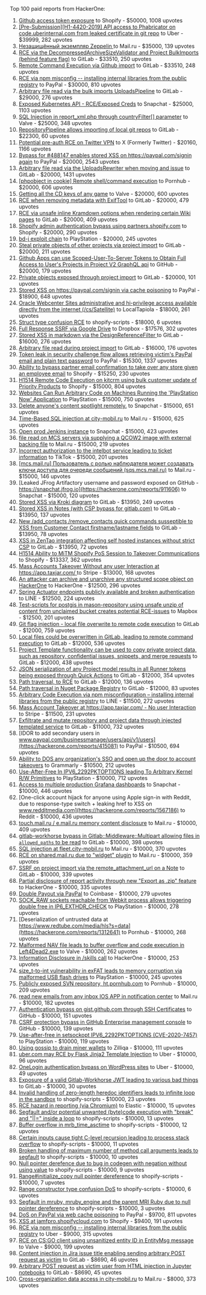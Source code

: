 Top 100 paid reports from HackerOne:

1. [Github access token exposure](https://hackerone.com/reports/1087489) to Shopify - $50000, 1008 upvotes
2. [[Pre-Submission][H1-4420-2019] API access to Phabricator on code.uberinternal.com from leaked certificate in git repo](https://hackerone.com/reports/591813) to Uber - $39999, 282 upvotes
3. [Незащищённый экземпляр Zeppelin ](https://hackerone.com/reports/992564) to Mail.ru - $35000, 139 upvotes
4. [RCE via the DecompressedArchiveSizeValidator and Project BulkImports (behind feature flag)](https://hackerone.com/reports/1609965) to GitLab - $33510, 250 upvotes
5. [Remote Command Execution via Github import](https://hackerone.com/reports/1679624) to GitLab - $33510, 248 upvotes
6. [RCE via npm misconfig -- installing internal libraries from the public registry](https://hackerone.com/reports/925585) to PayPal - $30000, 810 upvotes
7. [Arbitrary file read  via the bulk imports UploadsPipeline](https://hackerone.com/reports/1439593) to GitLab - $29000, 276 upvotes
8. [Exposed Kubernetes API - RCE/Exposed Creds](https://hackerone.com/reports/455645) to Snapchat - $25000, 1103 upvotes
9. [SQL Injection in report_xml.php through countryFilter[] parameter](https://hackerone.com/reports/383127) to Valve - $25000, 348 upvotes
10. [RepositoryPipeline allows importing of local git repos](https://hackerone.com/reports/1685822) to GitLab - $22300, 60 upvotes
11. [Potential pre-auth RCE on Twitter VPN](https://hackerone.com/reports/591295) to X (Formerly Twitter) - $20160, 1166 upvotes
12. [Bypass for #488147 enables stored XSS on https://paypal.com/signin again](https://hackerone.com/reports/510152) to PayPal - $20000, 2543 upvotes
13. [Arbitrary file read via the UploadsRewriter when moving and issue](https://hackerone.com/reports/827052) to GitLab - $20000, 1431 upvotes
14. [[phpobject in cookie] Remote shell/command execution](https://hackerone.com/reports/141956) to Pornhub - $20000, 606 upvotes
15. [Getting all the CD keys of any game](https://hackerone.com/reports/391217) to Valve - $20000, 600 upvotes
16. [RCE when removing metadata with ExifTool](https://hackerone.com/reports/1154542) to GitLab - $20000, 479 upvotes
17. [RCE via unsafe inline Kramdown options when rendering certain Wiki pages](https://hackerone.com/reports/1125425) to GitLab - $20000, 409 upvotes
18. [Shopify admin authentication bypass using partners.shopify.com](https://hackerone.com/reports/270981) to Shopify - $20000, 290 upvotes
19. [bd-j exploit chain](https://hackerone.com/reports/1379975) to PlayStation - $20000, 245 upvotes
20. [Steal private objects of other projects via project import](https://hackerone.com/reports/743953) to GitLab - $20000, 211 upvotes
21. [Github Apps can use Scoped-User-To-Server Tokens to Obtain Full Access to User's Projects in Project V2 GraphQL api](https://hackerone.com/reports/1711938) to GitHub - $20000, 179 upvotes
22. [Private objects exposed through project import](https://hackerone.com/reports/767770) to GitLab - $20000, 101 upvotes
23. [Stored XSS on https://paypal.com/signin via cache poisoning](https://hackerone.com/reports/488147) to PayPal - $18900, 648 upvotes
24. [Oracle Webcenter Sites administrative and hi-privilege access available directly from the internet (/cs/Satellite)](https://hackerone.com/reports/170532) to LocalTapiola - $18000, 261 upvotes
25. [Struct type confusion RCE](https://hackerone.com/reports/181879) to shopify-scripts - $18000, 6 upvotes
26. [Full Response SSRF via Google Drive](https://hackerone.com/reports/1406938) to Dropbox - $17576, 302 upvotes
27. [Stored XSS in markdown via the DesignReferenceFilter ](https://hackerone.com/reports/1212067) to GitLab - $16000, 276 upvotes
28. [Arbitrary file read during project import](https://hackerone.com/reports/1132378) to GitLab - $16000, 176 upvotes
29. [Token leak in security challenge flow allows retrieving victim's PayPal email and plain text password](https://hackerone.com/reports/739737) to PayPal - $15300, 1337 upvotes
30. [Ability to bypass partner email confirmation to take over any store given an employee email](https://hackerone.com/reports/300305) to Shopify - $15250, 230 upvotes
31. [H1514 Remote Code Execution on kitcrm using bulk customer update of Priority Products](https://hackerone.com/reports/422944) to Shopify - $15000, 804 upvotes
32. [Websites Can Run Arbitrary Code on Machines Running the 'PlayStation Now' Application](https://hackerone.com/reports/873614) to PlayStation - $15000, 750 upvotes
33. [Delete anyone's content spotlight remotely.](https://hackerone.com/reports/1819832) to Snapchat - $15000, 651 upvotes
34. [Time-Based SQL injection at city-mobil.ru](https://hackerone.com/reports/868436) to Mail.ru - $15000, 625 upvotes
35. [Open prod Jenkins instance](https://hackerone.com/reports/231460) to Snapchat - $15000, 423 upvotes
36. [file read on MCS servers via supplying a QCOW2 image with external backing file](https://hackerone.com/reports/1024899) to Mail.ru - $15000, 219 upvotes
37. [Incorrect authorization to the intelbot service leading to ticket information](https://hackerone.com/reports/1328546) to TikTok - $15000, 201 upvotes
38. [[mcs.mail.ru] Пользователь с ролью наблюдателя может создавать ключи доступа для очереди сообщений (sqs.mcs.mail.ru)](https://hackerone.com/reports/1177451) to Mail.ru - $15000, 146 upvotes
39. [Leaked JFrog Artifactory  username and password exposed on GitHub - https://snapchat.jfrog.io](https://hackerone.com/reports/911606) to Snapchat - $15000, 120 upvotes
40. [Stored XSS via Kroki diagram](https://hackerone.com/reports/1731349) to GitLab - $13950, 249 upvotes
41. [Stored XSS in Notes (with CSP bypass for gitlab.com)](https://hackerone.com/reports/1481207) to GitLab - $13950, 137 upvotes
42. [New /add_contacts /remove_contacts quick commands susseptible to XSS from Customer Contact firstname/lastname fields](https://hackerone.com/reports/1578400) to GitLab - $13950, 78 upvotes
43. [XSS in ZenTao integration affecting self hosted instances without strict CSP](https://hackerone.com/reports/1542510) to GitLab - $13950, 72 upvotes
44. [H1514 Ability to MiTM Shopify PoS Session to Takeover Communications](https://hackerone.com/reports/423467) to Shopify - $13337, 362 upvotes
45. [Mass Accounts Takeover Without any user Interaction  at https://app.taxjar.com/ ](https://hackerone.com/reports/1685970) to Stripe - $13000, 168 upvotes
46. [An attacker can archive and unarchive any structured scope object on HackerOne](https://hackerone.com/reports/1501611) to HackerOne - $12500, 296 upvotes
47. [Spring Actuator endpoints publicly available and broken authentication](https://hackerone.com/reports/838635) to LINE - $12500, 224 upvotes
48. [Test-scripts for postgis in mason-repository using unsafe unzip of content from unclaimed bucket creates potential RCE-issues](https://hackerone.com/reports/329689) to Mapbox - $12500, 201 upvotes
49. [Git flag injection - local file overwrite to remote code execution](https://hackerone.com/reports/658013) to GitLab - $12000, 759 upvotes
50. [Local files could be overwritten in GitLab, leading to remote command execution](https://hackerone.com/reports/587854) to GitLab - $12000, 536 upvotes
51. [Project Template functionality can be used to copy private project data, such as repository, confidential issues, snippets, and merge requests](https://hackerone.com/reports/689314) to GitLab - $12000, 438 upvotes
52. [JSON serialization of any Project model results in all Runner tokens being exposed through Quick Actions](https://hackerone.com/reports/509924) to GitLab - $12000, 354 upvotes
53. [Path traversal, to RCE](https://hackerone.com/reports/733072) to GitLab - $12000, 136 upvotes
54. [Path traversal in Nuget Package Registry](https://hackerone.com/reports/822262) to GitLab - $12000, 83 upvotes
55. [Arbitrary Code Execution via npm misconfiguration – installing internal libraries from the public registry](https://hackerone.com/reports/1043385) to LINE - $11500, 272 upvotes
56. [Mass Account Takeover at https://app.taxjar.com/ - No user Interaction](https://hackerone.com/reports/1581240) to Stripe - $11500, 231 upvotes
57. [Exfiltrate and mutate repository and project data through injected templated service](https://hackerone.com/reports/446585) to GitLab - $11000, 732 upvotes
58. [IDOR to add secondary users in www.paypal.com/businessmanage/users/api/v1/users](https://hackerone.com/reports/415081) to PayPal - $10500, 694 upvotes
59. [Ability to DOS any organization's SSO and open up the door to account takeovers](https://hackerone.com/reports/976603) to Grammarly - $10500, 212 upvotes
60. [Use-After-Free In IPV6_2292PKTOPTIONS leading To Arbitrary Kernel R/W Primitives](https://hackerone.com/reports/826026) to PlayStation - $10000, 712 upvotes
61. [Access to multiple production Grafana dashboards](https://hackerone.com/reports/663628) to Snapchat - $10000, 446 upvotes
62. [One-click account hijack for anyone using Apple sign-in with Reddit, due to response-type switch + leaking href to XSS on www.redditmedia.com](https://hackerone.com/reports/1567186) to Reddit - $10000, 436 upvotes
63. [touch.mail.ru / e.mail.ru memory content disclosure](https://hackerone.com/reports/513236) to Mail.ru - $10000, 409 upvotes
64. [gitlab-workhorse bypass in Gitlab::Middleware::Multipart allowing files in `allowed_paths` to be read](https://hackerone.com/reports/850447) to GitLab - $10000, 398 upvotes
65. [SQL injection at fleet.city-mobil.ru](https://hackerone.com/reports/881901) to Mail.ru - $10000, 370 upvotes
66. [RCE on shared.mail.ru due to "widget" plugin](https://hackerone.com/reports/518637) to Mail.ru - $10000, 359 upvotes
67. [SSRF on project import via the remote_attachment_url on a Note](https://hackerone.com/reports/826361) to GitLab - $10000, 339 upvotes
68. [Partial disclosure of report activity through new "Export as .zip" feature](https://hackerone.com/reports/182358) to HackerOne - $10000, 335 upvotes
69. [Double Payout via PayPal](https://hackerone.com/reports/307239) to Coinbase - $10000, 279 upvotes
70. [SOCK_RAW sockets reachable from Webkit process allows triggering double free in IP6_EXTHDR_CHECK](https://hackerone.com/reports/943231) to PlayStation - $10000, 278 upvotes
71. [Deserialization of untrusted data at https://www.redtube.com/media/hls?s=data](https://hackerone.com/reports/1312641) to Pornhub - $10000, 268 upvotes
72. [Malformed NAV file leads to buffer overflow and code execution in Left4Dead2.exe](https://hackerone.com/reports/542180) to Valve - $10000, 262 upvotes
73. [Information Disclosure in /skills call](https://hackerone.com/reports/188719) to HackerOne - $10000, 253 upvotes
74. [size_t-to-int vulnerability in exFAT leads to memory corruption via malformed USB flash drives](https://hackerone.com/reports/1340942) to PlayStation - $10000, 245 upvotes
75. [Publicly exposed SVN repository, ht.pornhub.com](https://hackerone.com/reports/72243) to Pornhub - $10000, 209 upvotes
76. [read new emails from any inbox IOS APP in notification center](https://hackerone.com/reports/977212) to Mail.ru - $10000, 182 upvotes
77. [Authentication bypass on gist.github.com through SSH Certificates](https://hackerone.com/reports/1901040) to GitHub - $10000, 151 upvotes
78. [CSRF protection bypass in GitHub Enterprise management console](https://hackerone.com/reports/1497169) to GitHub - $10000, 139 upvotes
79. [Use-after-free in setsockopt IPV6_2292PKTOPTIONS (CVE-2020-7457)](https://hackerone.com/reports/1441103) to PlayStation - $10000, 119 upvotes
80. [Using gossip to drain miner wallets](https://hackerone.com/reports/1058879) to Zilliqa - $10000, 111 upvotes
81. [uber.com may RCE by Flask Jinja2 Template Injection](https://hackerone.com/reports/125980) to Uber - $10000, 96 upvotes
82. [OneLogin authentication bypass on WordPress sites](https://hackerone.com/reports/136169) to Uber - $10000, 49 upvotes
83. [Exposure of a valid Gitlab-Workhorse JWT leading to various bad things](https://hackerone.com/reports/1040786) to GitLab - $10000, 30 upvotes
84. [Invalid handling of zero-length heredoc identifiers leads to infinite loop in the sandbox](https://hackerone.com/reports/187305) to shopify-scripts - $10000, 23 upvotes
85. [RCE hazard in reporting (via Chromium)](https://hackerone.com/reports/1168765) to Elastic - $10000, 15 upvotes
86. [Segfault and/or potential unwanted (byte)code execution with "break" and "||=" inside a loop](https://hackerone.com/reports/183356) to shopify-scripts - $10000, 13 upvotes
87. [Buffer overflow in mrb_time_asctime](https://hackerone.com/reports/188326) to shopify-scripts - $10000, 12 upvotes
88. [Certain inputs cause tight C-level recursion leading to process stack overflow](https://hackerone.com/reports/189633) to shopify-scripts - $10000, 11 upvotes
89. [Broken handling of maximum number of method call arguments leads to segfault](https://hackerone.com/reports/182484) to shopify-scripts - $10000, 10 upvotes
90. [Null pointer derefence due to bug in codegen with negation without using value](https://hackerone.com/reports/187536) to shopify-scripts - $10000, 9 upvotes
91. [Range#initialize_copy null pointer dereference](https://hackerone.com/reports/181685) to shopify-scripts - $10000, 7 upvotes
92. [Range constructor type confusion DoS](https://hackerone.com/reports/181910) to shopify-scripts - $10000, 6 upvotes
93. [Segfault in mruby, mruby_engine and the parent MRI Ruby due to null pointer dereference](https://hackerone.com/reports/181828) to shopify-scripts - $10000, 3 upvotes
94. [DoS on PayPal via web cache poisoning](https://hackerone.com/reports/622122) to PayPal - $9700, 811 upvotes
95. [XSS at jamfpro.shopifycloud.com](https://hackerone.com/reports/1444682) to Shopify - $9400, 191 upvotes
96. [RCE via npm misconfig -- installing internal libraries from the public registry](https://hackerone.com/reports/1007014) to Uber - $9000, 315 upvotes
97. [RCE on CS:GO client using unsanitized entity ID in EntityMsg message](https://hackerone.com/reports/584603) to Valve - $9000, 199 upvotes
98. [Content injection in Jira issue title enabling sending arbitrary POST request as victim](https://hackerone.com/reports/1533976) to GitLab - $8690, 46 upvotes
99. [Arbitrary POST request as victim user from HTML injection in Jupyter notebooks](https://hackerone.com/reports/1409788) to GitLab - $8690, 45 upvotes
100. [Cross-organization data access in city-mobil.ru](https://hackerone.com/reports/863983) to Mail.ru - $8000, 373 upvotes
